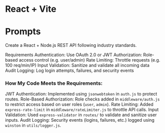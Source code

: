 # React + Vite

# Prompts

Create a React + Node.js REST API following industry standards.

Requirements
Authentication: Use OAuth 2.0 or JWT
Authorization: Role-based access control (e.g. user/admin)
Rate Limiting: Throttle requests (e.g. 100 req/min/IP)
Input Validation: Sanitize and validate all incoming data
Audit Logging: Log login attempts, failures, and security events

### How My Code Meets the Requirements:

JWT Authentication: Implemented using `jsonwebtoken` in `auth.js` to protect routes.
Role-Based Authorization: Role checks added in `middleware/auth.js` to restrict access based on user roles (`user`, `admin`).
Rate Limiting: Added `express-rate-limit` in `middleware/rateLimiter.js` to throttle API calls.
Input Validation: Used `express-validator` in `routes/` to validate and sanitize user inputs.
Audit Logging: Security events (logins, failures, etc.) logged using `winston` in `utils/logger.js`.
